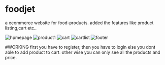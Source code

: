 # foodjet
a ecommerce website for food-products.
added the features like product listing,cart etc..

![hpmepage](https://user-images.githubusercontent.com/92264484/185748981-9d9217a7-6f21-4c61-956c-13ed35996466.JPG)
![product1](https://user-images.githubusercontent.com/92264484/185749024-4ebf6513-9a9c-4095-b127-d8276bb63048.JPG)
![cart](https://user-images.githubusercontent.com/92264484/185749028-d533f3ad-4d77-44ae-968c-1522ea078da4.JPG)
![cartlist](https://user-images.githubusercontent.com/92264484/185749032-88867797-1350-4c71-8bf5-75279c811530.JPG)
![footer](https://user-images.githubusercontent.com/92264484/185749033-74517fdc-e4ac-4db0-a565-9d079715f153.JPG)

#WORKING 
first you have to register,
then you have to login else you dont able to add product to cart. other wise you can only see all the products and price.
